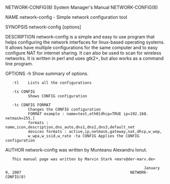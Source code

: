 NETWORK-CONFIG(8)                                             System Manager's Manual                                            NETWORK-CONFIG(8)

NAME
       network-config - Simple network configuration tool

SYNOPSIS
       network-config [options]

DESCRIPTION
       network-config  is  a  simple  and  easy to use program that helps configuring the network interfaces for linux-based operating systems. It
       allows have multiple configurations for the same computer and to easy configure NAT for internet sharing. It can also be used to  scan  for
       wireless networks.  It is written in perl and uses gtk2+, but also works as a command line program.

OPTIONS
       -h     Show summary of options.

       -tl    Lists all the configurations

       -ts CONFIG
              Shows CONFIG configuration

       -tc CONFIG FORMAT
              Changes the CONFIG configuration
              FORMAT example : name=test,eth0[dhcp=TRUE ip=192.168. netmask=255.]
              formats : name,icon,description,dns_auto,dns1,dns2,dns3,default_net
              devices formats : active,ip,netmask,gateway,nat,dhcp,w_wep,
              w_wpa,w_ssid,w_rate -ta CONFIG Applies the CONFIG configuration

AUTHOR
       network-config was written by Munteanu Alexandru Ionut.

       This manual page was written by Marvin Stark <marv@der-marv.de>

                                                                 January  9, 2007                                                NETWORK-CONFIG(8)
